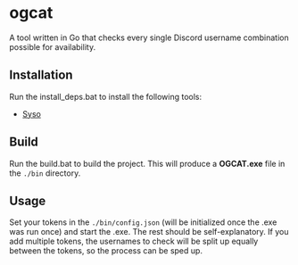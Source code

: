 # ogcat
A tool written in Go that checks every single Discord username combination possible for availability.

## Installation
Run the install_deps.bat to install the following tools:
- [Syso](https://github.com/hallazzang/syso)

## Build
Run the build.bat to build the project. This will produce a **OGCAT.exe** file in the `./bin` directory.

## Usage
Set your tokens in the `./bin/config.json` (will be initialized once the .exe was run once) and start the .exe. The rest should be self-explanatory. If you add multiple tokens, the usernames to check will be split up equally between the tokens, so the process can be sped up.